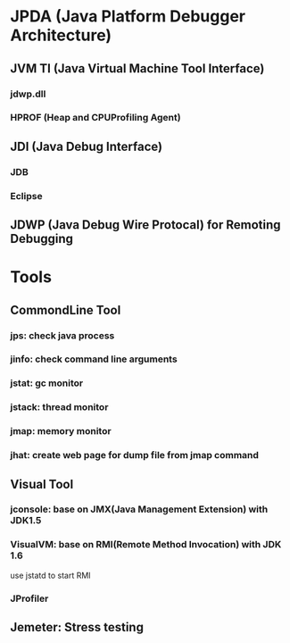 # JPDA (Java Platform Debugger Architecture)
## JVM TI (Java Virtual Machine Tool Interface)
### jdwp.dll
### HPROF (Heap and CPUProfiling Agent)
## JDI (Java Debug Interface)
### JDB
### Eclipse
## JDWP (Java Debug Wire Protocal) for Remoting Debugging
# Tools
## CommondLine Tool
### jps: check java process
### jinfo: check command line arguments
### jstat: gc monitor
### jstack: thread monitor
### jmap: memory monitor
### jhat: create web page for dump file from jmap command
## Visual Tool
### jconsole: base on JMX(Java Management Extension) with JDK1.5
### VisualVM: base on RMI(Remote Method Invocation) with JDK 1.6
use jstatd to start RMI
### JProfiler

## Jemeter: Stress testing
